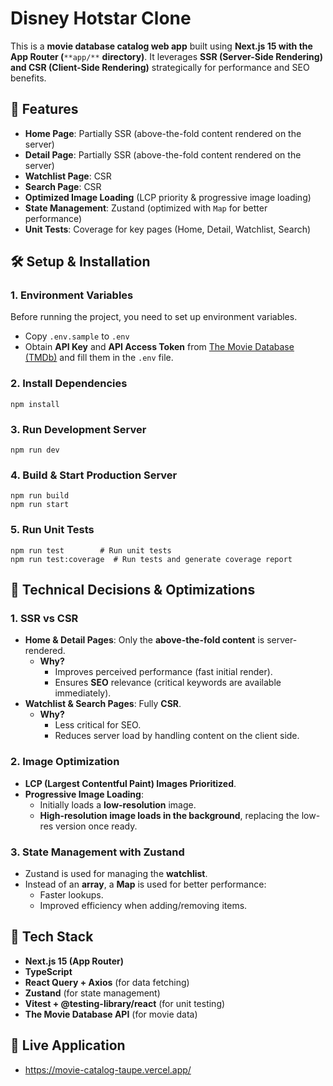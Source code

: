 
# Disney Hotstar Clone

This is a **movie database catalog web app** built using **Next.js 15 with the App Router (**`**app/**` **directory)**. It leverages **SSR (Server-Side Rendering) and CSR (Client-Side Rendering)** strategically for performance and SEO benefits.

## 🚀 Features

-   **Home Page**: Partially SSR (above-the-fold content rendered on the server)
-   **Detail Page**: Partially SSR (above-the-fold content rendered on the server)
-   **Watchlist Page**: CSR
-   **Search Page**: CSR
-   **Optimized Image Loading** (LCP priority & progressive image loading)
-   **State Management**: Zustand (optimized with `Map` for better performance)
-   **Unit Tests**: Coverage for key pages (Home, Detail, Watchlist, Search)


## 🛠 Setup & Installation

### 1. Environment Variables
Before running the project, you need to set up environment variables.
-   Copy `.env.sample` to `.env`
-   Obtain **API Key** and **API Access Token** from [The Movie Database (TMDb)](https://www.themoviedb.org/) and fill them in the `.env` file.
    
### 2. Install Dependencies
```
npm install
```
### 3. Run Development Server
```
npm run dev
```
### 4. Build & Start Production Server
```
npm run build
npm run start
```
### 5. Run Unit Tests
```
npm run test        # Run unit tests
npm run test:coverage  # Run tests and generate coverage report
```


## 🎯 Technical Decisions & Optimizations

### 1. **SSR vs CSR**
-   **Home & Detail Pages**: Only the **above-the-fold content** is server-rendered.
    -   **Why?**
        -   Improves perceived performance (fast initial render).
        -   Ensures **SEO** relevance (critical keywords are available immediately).
-   **Watchlist & Search Pages**: Fully **CSR**.
    -   **Why?**
        -   Less critical for SEO.
        -   Reduces server load by handling content on the client side.
            
### 2. **Image Optimization**
-   **LCP (Largest Contentful Paint) Images Prioritized**.
-   **Progressive Image Loading**:
    -   Initially loads a **low-resolution** image.
    -   **High-resolution image loads in the background**, replacing the low-res version once ready.
        
### 3. **State Management with Zustand**
-   Zustand is used for managing the **watchlist**.
-   Instead of an **array**, a **Map** is used for better performance:
    -   Faster lookups.
    -   Improved efficiency when adding/removing items.


## 📌 Tech Stack
-   **Next.js 15 (App Router)**
-   **TypeScript**
-   **React Query + Axios** (for data fetching)
-   **Zustand** (for state management)
-   **Vitest + @testing-library/react** (for unit testing)
-   **The Movie Database API** (for movie data)

## 📌 Live Application
- https://movie-catalog-taupe.vercel.app/

